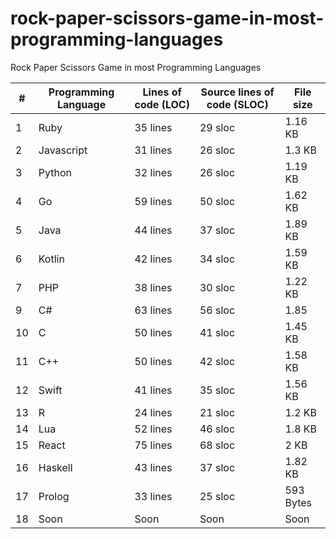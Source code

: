 # rock-paper-scissors-game-in-most-programming-languages
Rock Paper Scissors Game in most Programming Languages

| # | Programming Language | Lines of code (LOC) | Source lines of code (SLOC) | File size |
| --- | --- | --- | --- | --- |
| 1 | Ruby | 35 lines | 29 sloc | 1.16 KB |
| 2 | Javascript | 31 lines | 26 sloc | 1.3 KB |
| 3 | Python | 32 lines | 26 sloc | 1.19 KB |
| 4 | Go | 59 lines | 50 sloc | 1.62 KB |
| 5 | Java | 44 lines | 37 sloc | 1.89 KB |
| 6 | Kotlin | 42 lines | 34 sloc | 1.59 KB |
| 7 | PHP | 38 lines | 30 sloc | 1.22 KB |
| 9 | C# | 63 lines | 56 sloc | 1.85 |
| 10 | C | 50 lines | 41 sloc | 1.45 KB |
| 11 | C++ | 50 lines | 42 sloc | 1.58 KB |
| 12 | Swift | 41 lines | 35 sloc | 1.56 KB |
| 13 | R | 24 lines | 21 sloc | 1.2 KB |
| 14 | Lua | 52 lines | 46 sloc | 1.8 KB |
| 15 | React | 75 lines | 68 sloc | 2 KB |
| 16 | Haskell | 43 lines | 37 sloc | 1.82 KB |
| 17 | Prolog | 33 lines | 25 sloc | 593 Bytes |
| 18 | Soon | Soon | Soon | Soon |




